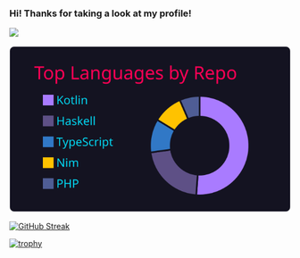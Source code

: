 ### Hi! Thanks for taking a look at my profile!

![](https://komarev.com/ghpvc/?username=sanao1006)  

[![](https://raw.githubusercontent.com/sanao1006/sanao1006/master/profile-summary-card-output/2077/1-repos-per-language.svg)](https://github.com/vn7n24fzkq/github-profile-summary-cards)   

[![GitHub Streak](https://streak-stats.demolab.com/?user=sanao1006&theme=dark)](https://git.io/streak-stats)

[![trophy](https://github-profile-trophy.vercel.app/?username=sanao1006&theme=onedark)](https://github.com/ryo-ma/github-profile-trophy)
